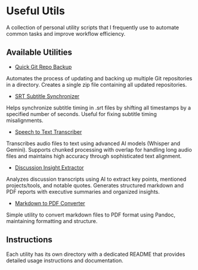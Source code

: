 # Useful Utils

A collection of personal utility scripts that I frequently use to automate common tasks and improve workflow efficiency.

## Available Utilities

- [Quick Git Repo Backup](quick_git_repo_backup/)

Automates the process of updating and backing up multiple Git repositories in a directory. Creates a single zip file containing all updated repositories.

- [SRT Subtitle Synchronizer](sync_srt/)

Helps synchronize subtitle timing in .srt files by shifting all timestamps by a specified number of seconds. Useful for fixing subtitle timing misalignments.

- [Speech to Text Transcriber](speech_to_text/)

Transcribes audio files to text using advanced AI models (Whisper and Gemini). Supports chunked processing with overlap for handling long audio files and maintains high accuracy through sophisticated text alignment.

- [Discussion Insight Extractor](discussion_insight_extractor/)

Analyzes discussion transcripts using AI to extract key points, mentioned projects/tools, and notable quotes. Generates structured markdown and PDF reports with executive summaries and organized insights.

- [Markdown to PDF Converter](md_to_pdf/)

Simple utility to convert markdown files to PDF format using Pandoc, maintaining formatting and structure.

## Instructions

Each utility has its own directory with a dedicated README that provides detailed usage instructions and documentation.
